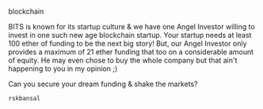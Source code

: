 blockchain

BITS is known for its startup culture & we have one Angel Investor willing to invest in one such new age blockchain startup. Your startup needs at least 100 ether of funding to be the next big story! But, our Angel Investor only provides a maximum of 21 ether funding that too on a considerable amount of equity. He may even chose to buy the whole company but that ain't happening to you in my opinion ;)

Can you secure your dream funding & shake the markets?

    rskbansal
